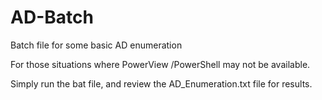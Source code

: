 # AD-Batch
Batch file for some basic AD enumeration

For those situations where PowerView /PowerShell may not be available.

Simply run the bat file, and review the AD_Enumeration.txt file for results.




